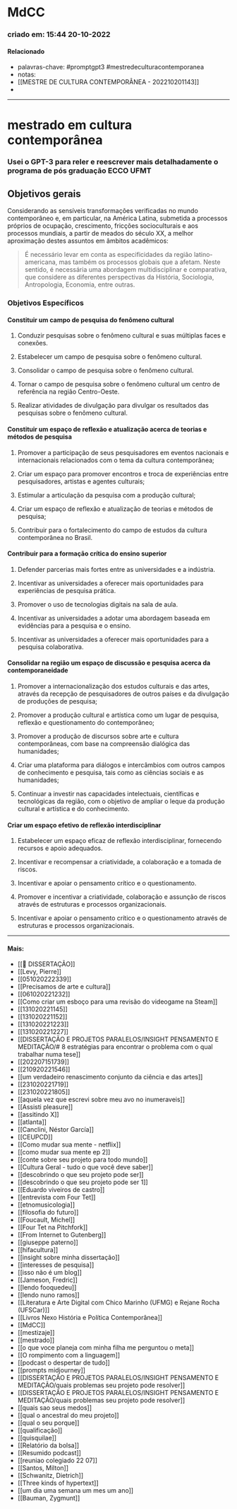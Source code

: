 # MdCC
### criado em: 15:44 20-10-2022

#### Relacionado
- palavras-chave: #promptgpt3 #mestredeculturacontemporanea 
- notas:
- [[MESTRE DE CULTURA CONTEMPORÂNEA - 202210201143]]
- 
---
# mestrado em cultura contemporânea

### Usei o GPT-3 para reler e reescrever mais detalhadamente o programa de pós graduação ECCO UFMT

## Objetivos gerais
Considerando as sensíveis transformações verificadas no mundo contemporâneo e, em particular, na América Latina, submetida a processos próprios de ocupação, crescimento, fricções socioculturais e aos processos mundiais, a partir de meados do século XX, a melhor aproximação destes assuntos em âmbitos acadêmicos:

>É necessário levar em conta as especificidades da região latino-americana, mas também os processos globais que a afetam. Neste sentido, é necessária uma abordagem multidisciplinar e comparativa, que considere as diferentes perspectivas da História, Sociologia, Antropologia, Economia, entre outras.

### Objetivos Específicos
#### Constituir um campo de pesquisa do fenômeno cultural
1. Conduzir pesquisas sobre o fenômeno cultural e suas múltiplas faces e conexões.

2. Estabelecer um campo de pesquisa sobre o fenômeno cultural.

3. Consolidar o campo de pesquisa sobre o fenômeno cultural.

4. Tornar o campo de pesquisa sobre o fenômeno cultural um centro de referência na região Centro-Oeste.

5. Realizar atividades de divulgação para divulgar os resultados das pesquisas sobre o fenômeno cultural.

####  Constituir um espaço de reflexão e atualização acerca de teorias e métodos de pesquisa
1. Promover a participação de seus pesquisadores em eventos nacionais e internacionais relacionados com o tema da cultura contemporânea;

2. Criar um espaço para promover encontros e troca de experiências entre pesquisadores, artistas e agentes culturais;

3. Estimular a articulação da pesquisa com a produção cultural;

4. Criar um espaço de reflexão e atualização de teorias e métodos de pesquisa;

5. Contribuir para o fortalecimento do campo de estudos da cultura contemporânea no Brasil.
#### Contribuir para a formação crítica do ensino superior
1. Defender parcerias mais fortes entre as universidades e a indústria.

2. Incentivar as universidades a oferecer mais oportunidades para experiências de pesquisa prática.

3. Promover o uso de tecnologias digitais na sala de aula.

4. Incentivar as universidades a adotar uma abordagem baseada em evidências para a pesquisa e o ensino.

5. Incentivar as universidades a oferecer mais oportunidades para a pesquisa colaborativa.

#### Consolidar na região um espaço de discussão e pesquisa acerca da contemporaneidade
1. Promover a internacionalização dos estudos culturais e das artes, através da recepção de pesquisadores de outros países e da divulgação de produções de pesquisa;

2. Promover a produção cultural e artística como um lugar de pesquisa, reflexão e questionamento do contemporâneo;

3. Promover a produção de discursos sobre arte e cultura contemporâneas, com base na compreensão dialógica das humanidades;

4. Criar uma plataforma para diálogos e intercâmbios com outros campos de conhecimento e pesquisa, tais como as ciências sociais e as humanidades;

5. Continuar a investir nas capacidades intelectuais, científicas e tecnológicas da região, com o objetivo de ampliar o leque da produção cultural e artística e do conhecimento.
#### Criar um espaço efetivo de reflexão interdisciplinar

1. Estabelecer um espaço eficaz de reflexão interdisciplinar, fornecendo recursos e apoio adequados.

2. Incentivar e recompensar a criatividade, a colaboração e a tomada de riscos.

3. Incentivar e apoiar o pensamento crítico e o questionamento.

4. Promover e incentivar a criatividade, colaboração e assunção de riscos através de estruturas e processos organizacionais.

5. Incentivar e apoiar o pensamento crítico e o questionamento através de estruturas e processos organizacionais.

---
#### Mais:
- [[📕 DISSERTAÇÃO]]
- [[Levy, Pierre]]
- [[051020222339]]
- [[Precisamos de arte e cultura]]
- [[061020221232]]
- [[Como criar um esboço para uma revisão do videogame na Steam]]
- [[131020221145]]
- [[131020221152]]
- [[131020221223]]
- [[131020221227]]
- [[DISSERTAÇÃO E PROJETOS PARALELOS/INSIGHT PENSAMENTO E MEDITAÇÃO/# 8 estratégias para encontrar o problema com o qual trabalhar numa tese]]
- [[202207151739]]
- [[210920221546]]
- [[um verdadeiro renascimento conjunto da ciência e das artes]]
- [[231020221719]]
- [[231020221805]]
- [[aquela vez que escrevi sobre meu avo no inumeraveis]]
- [[Assisti pleasure]]
- [[assitindo X]]
- [[atlanta]]
- [[Canclini, Néstor García]]
- [[CEUPCD]]
- [[Como mudar sua mente - netflix]]
- [[como mudar sua mente ep 2]]
- [[conte sobre seu projeto para todo mundo]]
- [[Cultura Geral - tudo o que você deve saber]]
- [[descobrindo o que seu projeto pode ser]]
- [[descobrindo o que seu projeto pode ser 1]]
- [[Eduardo viveiros de castro]]
- [[entrevista com Four Tet]]
- [[etnomusicologia]]
- [[filosofia do futuro]]
- [[Foucault, Michel]]
- [[Four Tet na Pitchfork]]
- [[From Internet to Gutenberg]]
- [[giuseppe paterno]]
- [[hifacultura]]
- [[insight sobre minha dissertação]]
- [[interesses de pesquisa]]
- [[isso não é um blog]]
- [[Jameson, Fredric]]
- [[lendo fooquedeu]]
- [[lendo nuno ramos]]
- [[Literatura e Arte Digital com Chico Marinho (UFMG) e Rejane Rocha (UFSCar)]]
- [[Livros Nexo História e Política Contemporânea]]
- [[MdCC]]
- [[mestizaje]]
- [[mestrado]]
- [[o que voce planeja com minha filha me perguntou o meta]]
- [[O rompimento com a linguagem]]
- [[podcast o despertar de tudo]]
- [[prompts midjourney]]
- [[DISSERTAÇÃO E PROJETOS PARALELOS/INSIGHT PENSAMENTO E MEDITAÇÃO/quais problemas seu projeto pode resolver]]
- [[DISSERTAÇÃO E PROJETOS PARALELOS/INSIGHT PENSAMENTO E MEDITAÇÃO/quais problemas seu projeto pode resolver]]
- [[quais sao seus medos]]
- [[qual o ancestral do meu projeto]]
- [[qual o seu porque]]
- [[qualificação]]
- [[quisquilae]]
- [[Relatório da bolsa]]
- [[Resumido podcast]]
- [[reuniao colegiado 22 07]]
- [[Santos, Milton]]
- [[Schwanitz, Dietrich]]
- [[Three kinds of hypertext]]
- [[um dia uma semana um mes um ano]]
- [[Bauman, Zygmunt]]
